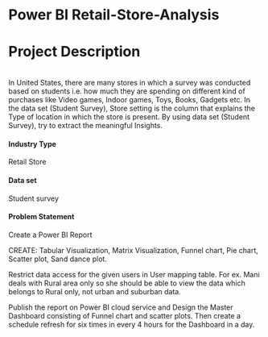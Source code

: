 # Power BI Retail-Store-Analysis

<h1>Project Description</h1> 
<br>
In United States, there are many stores in which a survey was conducted based on students i.e. how much they are spending on different kind of purchases like Video games, Indoor games, Toys, Books, Gadgets etc. In the data set (Student Survey), Store setting is the column that explains the Type of location in which the store is present. By using data set (Student Survey), try to extract the meaningful Insights.

<h4>Industry Type</h4> Retail Store

<h4>Data set</h4> Student survey

<h4>Problem Statement</h4> Create a Power BI Report

CREATE: Tabular Visualization, Matrix Visualization, Funnel chart, Pie chart, Scatter plot, Sand dance plot.

Restrict data access for the given users in User mapping table. For ex. Mani deals with Rural area only so she should be able to view the data which belongs to Rural only, not urban and suburban data.

Publish the report on Power BI cloud service and Design the Master Dashboard consisting of Funnel chart and scatter plots. Then create a schedule refresh for six times in every 4 hours for the Dashboard in a day.
